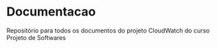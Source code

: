 # Documentacao
Repositório para todos os documentos do projeto CloudWatch do curso Projeto de Softwares
